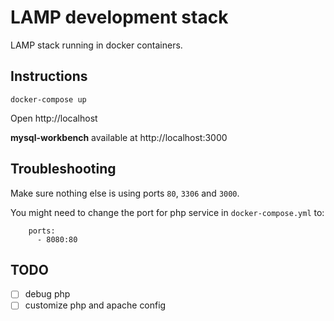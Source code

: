 # LAMP development stack 

LAMP stack running in docker containers.

## Instructions

```
docker-compose up
```

Open http://localhost

**mysql-workbench** available at http://localhost:3000

## Troubleshooting

Make sure nothing else is using ports `80`, `3306` and `3000`.

You might need to change the port for php service in `docker-compose.yml` to:
```
    ports:
      - 8080:80
```

## TODO

- [ ] debug php
- [ ] customize php and apache config